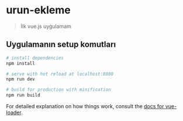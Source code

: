# urun-ekleme

> İlk vue.js uygulamam

## Uygulamanın setup komutları

``` bash
# install dependencies
npm install

# serve with hot reload at localhost:8080
npm run dev

# build for production with minification
npm run build
```

For detailed explanation on how things work, consult the [docs for vue-loader](http://vuejs.github.io/vue-loader).
